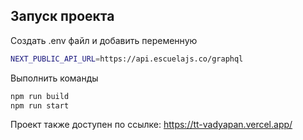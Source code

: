 ## Запуск проекта

Создать .env файл и добавить переменную

```bash
NEXT_PUBLIC_API_URL=https://api.escuelajs.co/graphql
```

Выполнить команды

```bash
npm run build
npm run start
```

Проект также доступен по ссылке:
https://tt-vadyapan.vercel.app/
